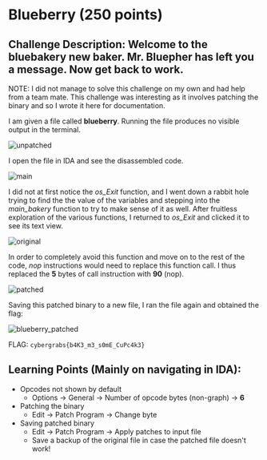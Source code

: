 # Blueberry (250 points)

## Challenge Description: Welcome to the bluebakery new baker. Mr. Bluepher has left you a message. Now get back to work.

NOTE: I did not manage to solve this challenge on my own and had help from a team mate. This challenge was interesting as it involves patching the binary and so I wrote it here for documentation.

I am given a file called **blueberry**. Running the file produces no visible output in the terminal. 

![unpatched](https://user-images.githubusercontent.com/71312079/153428159-eba84a2b-a78a-490f-8a84-9db8cfc23afa.png)

I open the file in IDA and see the disassembled code. 

![main](https://user-images.githubusercontent.com/71312079/153425492-d096ffbf-f0ba-4381-b609-507ade14f62f.png)

I did not at first notice the *os_Exit* function, and I went down a rabbit hole trying to find the the value of the variables and stepping into the *main_bakery* function to try to make sense of it as well. After fruitless exploration of the various functions, I returned to *os_Exit* and clicked it to see its text view.

![original](https://user-images.githubusercontent.com/71312079/153425504-0198357e-f3e0-436e-94f7-1c5401a66a95.png)

In order to completely avoid this function and move on to the rest of the code, *nop* instructions would need to replace this function call. I thus replaced the **5** bytes of call instruction with **90** (nop).

![patched](https://user-images.githubusercontent.com/71312079/153425507-b21f84d5-4a16-4ebc-aeb4-5d5073d535a3.png)

Saving this patched binary to a new file, I ran the file again and obtained the flag:

![blueberry_patched](https://user-images.githubusercontent.com/71312079/153425512-5fd68990-aff8-4381-8ce5-fc6cb38a37a8.png)

FLAG: `cybergrabs{b4K3_m3_s0mE_CuPc4k3}`


## Learning Points (Mainly on navigating in IDA):
* Opcodes not shown by default
  * Options -> General -> Number of opcode bytes (non-graph) -> **6**
* Patching the binary
  * Edit -> Patch Program -> Change byte
* Saving patched binary
  * Edit -> Patch Program -> Apply patches to input file
  * Save a backup of the original file in case the patched file doesn't work! 

